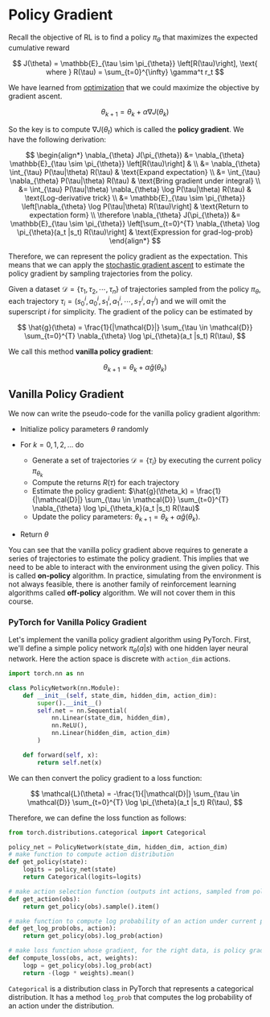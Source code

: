 # Policy Gradient

Recall the objective of RL is to find a policy $\pi_{\theta}$ that maximizes the expected cumulative reward

$$
J(\theta) = \mathbb{E}_{\tau \sim \pi_{\theta}} \left[R(\tau)\right], \text{ where } R(\tau) = \sum_{t=0}^{\infty} \gamma^t r_t
$$

We have learned from [optimization](../chapter_optimization/gradient_descent.md) that we could maximize the objective by gradient ascent.

$$
\theta_{k+1} = \theta_k + \alpha \nabla J(\theta_k)
$$

So the key is to compute $\nabla J(\theta_t)$ which is called the **policy gradient**. We have the following derivation:

$$
\begin{align*}
\nabla_{\theta} J(\pi_{\theta}) &= \nabla_{\theta} \mathbb{E}_{\tau \sim \pi_{\theta}} \left[R(\tau)\right] & \\
&= \nabla_{\theta} \int_{\tau} P(\tau|\theta) R(\tau) & \text{Expand expectation} \\
&= \int_{\tau} \nabla_{\theta} P(\tau|\theta) R(\tau) & \text{Bring gradient under integral} \\
&= \int_{\tau} P(\tau|\theta) \nabla_{\theta} \log P(\tau|\theta) R(\tau) & \text{Log-derivative trick} \\
&= \mathbb{E}_{\tau \sim \pi_{\theta}} \left[\nabla_{\theta} \log P(\tau|\theta) R(\tau)\right] & \text{Return to expectation form} \\
\therefore \nabla_{\theta} J(\pi_{\theta}) &= \mathbb{E}_{\tau \sim \pi_{\theta}} \left[\sum_{t=0}^{T} \nabla_{\theta} \log \pi_{\theta}(a_t |s_t) R(\tau)\right] & \text{Expression for grad-log-prob}
\end{align*}
$$

Therefore, we can represent the policy gradient as the expectation. This means that we can apply the [stochastic gradient ascent](../chapter_optimization/sgd.md) to estimate the policy gradient by sampling trajectories from the policy.

Given a dataset $\mathcal{D} = \{\tau_1, \tau_2, \cdots, \tau_n\}$ of trajectories sampled from the policy $\pi_{\theta}$, each trajectory $\tau_i = (s_0^i, a_0^i, s_1^i, a_1^i, \cdots, s_T^i, a_T^i)$ and we will omit the superscript $i$ for simplicity. The gradient of the policy can be estimated by

$$
\hat{g}(\theta) = \frac{1}{|\mathcal{D}|} \sum_{\tau \in \mathcal{D}} \sum_{t=0}^{T} \nabla_{\theta} \log \pi_{\theta}(a_t |s_t) R(\tau),
$$

We call this method **vanilla policy gradient**:

$$
\theta_{k+1} = \theta_k + \alpha \hat{g}(\theta_k)
$$

## Vanilla Policy Gradient 

We now can write the pseudo-code for the vanilla policy gradient algorithm:

- Initialize policy parameters $\theta$ randomly
- For $k = 0, 1, 2, \ldots$ do

    - Generate a set of trajectories $\mathcal{D} = \{\tau_i\}$ by executing the current policy $\pi_{\theta_k}$
    - Compute the returns $R(\tau)$ for each trajectory
    - Estimate the policy gradient: $\hat{g}(\theta_k) = \frac{1}{|\mathcal{D}|} \sum_{\tau \in \mathcal{D}} \sum_{t=0}^{T} \nabla_{\theta} \log \pi_{\theta_k}(a_t |s_t) R(\tau)$
    - Update the policy parameters: $\theta_{k+1} = \theta_k + \alpha \hat{g}(\theta_k)$.

- Return $\theta$

You can see that the vanilla policy gradient above requires to generate a series of trajectories to estimate the policy gradient. This implies that we need to be able to interact with the environment using the given policy. 
This is called **on-policy** algorithm. In practice, simulating from the environment is not always feasible, there is another family of reinforcement learning algorithms called **off-policy** algorithm. We will not cover them in this course.


### PyTorch for Vanilla Policy Gradient

Let's implement the vanilla policy gradient algorithm using PyTorch. First, we'll define a simple policy network $\pi_{\theta}(a|s)$ with one hidden layer neural network. Here the action space is discrete with `action_dim` actions.

```python
import torch.nn as nn

class PolicyNetwork(nn.Module):
    def __init__(self, state_dim, hidden_dim, action_dim):
        super().__init__()
        self.net = nn.Sequential(
            nn.Linear(state_dim, hidden_dim),
            nn.ReLU(),
            nn.Linear(hidden_dim, action_dim)
        )

    def forward(self, x):
        return self.net(x)
```

We can then convert the policy gradient to a loss function:

$$
\mathcal{L}(\theta) = -\frac{1}{|\mathcal{D}|} \sum_{\tau \in \mathcal{D}} \sum_{t=0}^{T}  \log \pi_{\theta}(a_t |s_t) R(\tau),
$$

Therefore, we can define the loss function as follows:

```python
from torch.distributions.categorical import Categorical

policy_net = PolicyNetwork(state_dim, hidden_dim, action_dim)
# make function to compute action distribution
def get_policy(state):
    logits = policy_net(state)
    return Categorical(logits=logits) 

# make action selection function (outputs int actions, sampled from policy)
def get_action(obs):
    return get_policy(obs).sample().item()

# make function to compute log probability of an action under current policy
def get_log_prob(obs, action):
    return get_policy(obs).log_prob(action)

# make loss function whose gradient, for the right data, is policy gradient
def compute_loss(obs, act, weights):
    logp = get_policy(obs).log_prob(act)
    return -(logp * weights).mean()
```

`Categorical` is a distribution class in PyTorch that represents a categorical distribution. It has a method `log_prob` that computes the log probability of an action under the distribution.
































